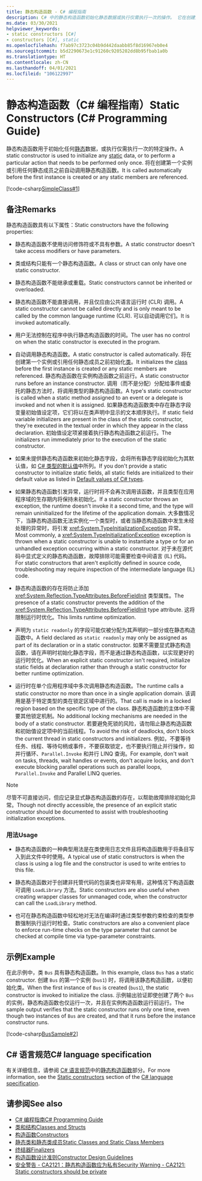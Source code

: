 ```yaml
---
title: 静态构造函数 - C# 编程指南
description: C# 中的静态构造函数初始化静态数据或执行仅需执行一次的操作。 它在创建第一个实例或者引用静态成员之前运行。
ms.date: 03/30/2021
helpviewer_keywords:
- static constructors [C#]
- constructors [C#], static
ms.openlocfilehash: f7ab97c3723c04b9d442daabb85f8d16967eb0e4
ms.sourcegitcommit: b5d2290673e1c91260c9205202dd8b95fbab1a0b
ms.translationtype: HT
ms.contentlocale: zh-CN
ms.lasthandoff: 04/01/2021
ms.locfileid: "106122997"
---
```

# <a name="static-constructors-c-programming-guide"></a><span data-ttu-id="6e6bf-104">静态构造函数（C# 编程指南）</span><span class="sxs-lookup"><span data-stu-id="6e6bf-104">Static Constructors (C# Programming Guide)</span></span>

<span data-ttu-id="6e6bf-105">静态构造函数用于初始化任何[静态](../../language-reference/keywords/static.md)数据，或执行仅需执行一次的特定操作。</span><span class="sxs-lookup"><span data-stu-id="6e6bf-105">A static constructor is used to initialize any [static](../../language-reference/keywords/static.md) data, or to perform a particular action that needs to be performed only once.</span></span> <span data-ttu-id="6e6bf-106">将在创建第一个实例或引用任何静态成员之前自动调用静态构造函数。</span><span class="sxs-lookup"><span data-stu-id="6e6bf-106">It is called automatically before the first instance is created or any static members are referenced.</span></span>  
  
 [!code-csharp[SimpleClass#1](snippets/static-constructors/Program.cs#1)]

## <a name="remarks"></a><span data-ttu-id="6e6bf-107">备注</span><span class="sxs-lookup"><span data-stu-id="6e6bf-107">Remarks</span></span>

<span data-ttu-id="6e6bf-108">静态构造函数具有以下属性：</span><span class="sxs-lookup"><span data-stu-id="6e6bf-108">Static constructors have the following properties:</span></span>  
  
- <span data-ttu-id="6e6bf-109">静态构造函数不使用访问修饰符或不具有参数。</span><span class="sxs-lookup"><span data-stu-id="6e6bf-109">A static constructor doesn't take access modifiers or have parameters.</span></span>  

- <span data-ttu-id="6e6bf-110">类或结构只能有一个静态构造函数。</span><span class="sxs-lookup"><span data-stu-id="6e6bf-110">A class or struct can only have one static constructor.</span></span>

- <span data-ttu-id="6e6bf-111">静态构造函数不能继承或重载。</span><span class="sxs-lookup"><span data-stu-id="6e6bf-111">Static constructors cannot be inherited or overloaded.</span></span>

- <span data-ttu-id="6e6bf-112">静态构造函数不能直接调用，并且仅应由公共语言运行时 (CLR) 调用。</span><span class="sxs-lookup"><span data-stu-id="6e6bf-112">A static constructor cannot be called directly and is only meant to be called by the common language runtime (CLR).</span></span> <span data-ttu-id="6e6bf-113">可以自动调用它们。</span><span class="sxs-lookup"><span data-stu-id="6e6bf-113">It is invoked automatically.</span></span>

- <span data-ttu-id="6e6bf-114">用户无法控制在程序中执行静态构造函数的时间。</span><span class="sxs-lookup"><span data-stu-id="6e6bf-114">The user has no control on when the static constructor is executed in the program.</span></span>
  
- <span data-ttu-id="6e6bf-115">自动调用静态构造函数。</span><span class="sxs-lookup"><span data-stu-id="6e6bf-115">A static constructor is called automatically.</span></span> <span data-ttu-id="6e6bf-116">将在创建第一个实例或引用任何静态成员之前初始化[类](../../language-reference/keywords/class.md)。</span><span class="sxs-lookup"><span data-stu-id="6e6bf-116">It initializes the [class](../../language-reference/keywords/class.md) before the first instance is created or any static members are referenced.</span></span> <span data-ttu-id="6e6bf-117">静态构造函数在实例构造函数之前运行。</span><span class="sxs-lookup"><span data-stu-id="6e6bf-117">A static constructor runs before an instance constructor.</span></span> <span data-ttu-id="6e6bf-118">调用（而不是分配）分配给事件或委托的静态方法时，将调用类型的静态构造函数。</span><span class="sxs-lookup"><span data-stu-id="6e6bf-118">A type's static constructor is called when a static method assigned to an event or a delegate is invoked and not when it is assigned.</span></span> <span data-ttu-id="6e6bf-119">如果静态构造函数类中存在静态字段变量初始值设定项，它们将以在类声明中显示的文本顺序执行。</span><span class="sxs-lookup"><span data-stu-id="6e6bf-119">If static field variable initializers are present in the class of the static constructor, they're executed in the textual order in which they appear in the class declaration.</span></span> <span data-ttu-id="6e6bf-120">初始值设定项紧接着执行静态构造函数之前运行。</span><span class="sxs-lookup"><span data-stu-id="6e6bf-120">The initializers run immediately prior to the execution of the static constructor.</span></span>

- <span data-ttu-id="6e6bf-121">如果未提供静态构造函数来初始化静态字段，会将所有静态字段初始化为其默认值，如 [C# 类型的默认值](../../language-reference/builtin-types/default-values.md)中所列。</span><span class="sxs-lookup"><span data-stu-id="6e6bf-121">If you don't provide a static constructor to initialize static fields, all static fields are initialized to their default value as listed in [Default values of C# types](../../language-reference/builtin-types/default-values.md).</span></span>
  
- <span data-ttu-id="6e6bf-122">如果静态构造函数引发异常，运行时将不会再次调用该函数，并且类型在应用程序域的生存期内将保持未初始化。</span><span class="sxs-lookup"><span data-stu-id="6e6bf-122">If a static constructor throws an exception, the runtime doesn't invoke it a second time, and the type will remain uninitialized for the lifetime of the application domain.</span></span> <span data-ttu-id="6e6bf-123">大多数情况下，当静态构造函数无法实例化一个类型时，或者当静态构造函数中发生未经处理的异常时，将引发 <xref:System.TypeInitializationException> 异常。</span><span class="sxs-lookup"><span data-stu-id="6e6bf-123">Most commonly, a <xref:System.TypeInitializationException> exception is thrown when a static constructor is unable to instantiate a type or for an unhandled exception occurring within a static constructor.</span></span> <span data-ttu-id="6e6bf-124">对于未在源代码中显式定义的静态构造函数，故障排除可能需要检查中间语言 (IL) 代码。</span><span class="sxs-lookup"><span data-stu-id="6e6bf-124">For static constructors that aren't explicitly defined in source code, troubleshooting may require inspection of the intermediate language (IL) code.</span></span>

- <span data-ttu-id="6e6bf-125">静态构造函数的存在将防止添加 <xref:System.Reflection.TypeAttributes.BeforeFieldInit> 类型属性。</span><span class="sxs-lookup"><span data-stu-id="6e6bf-125">The presence of a static constructor prevents the addition of the <xref:System.Reflection.TypeAttributes.BeforeFieldInit> type attribute.</span></span> <span data-ttu-id="6e6bf-126">这将限制运行时优化。</span><span class="sxs-lookup"><span data-stu-id="6e6bf-126">This limits runtime optimization.</span></span>

- <span data-ttu-id="6e6bf-127">声明为 `static readonly` 的字段可能仅被分配为其声明的一部分或在静态构造函数中。</span><span class="sxs-lookup"><span data-stu-id="6e6bf-127">A field declared as `static readonly` may only be assigned as part of its declaration or in a static constructor.</span></span> <span data-ttu-id="6e6bf-128">如果不需要显式静态构造函数，请在声明时初始化静态字段，而不是通过静态构造函数，以实现更好的运行时优化。</span><span class="sxs-lookup"><span data-stu-id="6e6bf-128">When an explicit static constructor isn't required, initialize static fields at declaration rather than through a static constructor for better runtime optimization.</span></span>

- <span data-ttu-id="6e6bf-129">运行时在单个应用程序域中多次调用静态构造函数。</span><span class="sxs-lookup"><span data-stu-id="6e6bf-129">The runtime calls a static constructor no more than once in a single application domain.</span></span> <span data-ttu-id="6e6bf-130">该调用是基于特定类型的类在锁定区域中进行的。</span><span class="sxs-lookup"><span data-stu-id="6e6bf-130">That call is made in a locked region based on the specific type of the class.</span></span> <span data-ttu-id="6e6bf-131">静态构造函数的主体中不需要其他锁定机制。</span><span class="sxs-lookup"><span data-stu-id="6e6bf-131">No additional locking mechanisms are needed in the body of a static constructor.</span></span> <span data-ttu-id="6e6bf-132">若要避免死锁的风险，请勿阻止静态构造函数和初始值设定项中的当前线程。</span><span class="sxs-lookup"><span data-stu-id="6e6bf-132">To avoid the risk of deadlocks, don't block the current thread in static constructors and initializers.</span></span> <span data-ttu-id="6e6bf-133">例如，不要等待任务、线程、等待句柄或事件，不要获取锁定，也不要执行阻止并行操作，如并行循环、`Parallel.Invoke` 和并行 LINQ 查询。</span><span class="sxs-lookup"><span data-stu-id="6e6bf-133">For example, don't wait on tasks, threads, wait handles or events, don't acquire locks, and don't execute blocking parallel operations such as parallel loops, `Parallel.Invoke` and Parallel LINQ queries.</span></span>

> [!Note]
> <span data-ttu-id="6e6bf-134">尽管不可直接访问，但应记录显式静态构造函数的存在，以帮助故障排除初始化异常。</span><span class="sxs-lookup"><span data-stu-id="6e6bf-134">Though not directly accessible, the presence of an explicit static constructor should be documented to assist with troubleshooting initialization exceptions.</span></span>

### <a name="usage"></a><span data-ttu-id="6e6bf-135">用法</span><span class="sxs-lookup"><span data-stu-id="6e6bf-135">Usage</span></span>

- <span data-ttu-id="6e6bf-136">静态构造函数的一种典型用法是在类使用日志文件且将构造函数用于将条目写入到此文件中时使用。</span><span class="sxs-lookup"><span data-stu-id="6e6bf-136">A typical use of static constructors is when the class is using a log file and the constructor is used to write entries to this file.</span></span>  
- <span data-ttu-id="6e6bf-137">静态构造函数对于创建非托管代码的包装类也非常有用，这种情况下构造函数可调用 `LoadLibrary` 方法。</span><span class="sxs-lookup"><span data-stu-id="6e6bf-137">Static constructors are also useful when creating wrapper classes for unmanaged code, when the constructor can call the `LoadLibrary` method.</span></span>  

- <span data-ttu-id="6e6bf-138">也可在静态构造函数中轻松地对无法在编译时通过类型参数约束检查的类型参数强制执行运行时检查。</span><span class="sxs-lookup"><span data-stu-id="6e6bf-138">Static constructors are also a convenient place to enforce run-time checks on the type parameter that cannot be checked at compile time via type-parameter constraints.</span></span>

## <a name="example"></a><span data-ttu-id="6e6bf-139">示例</span><span class="sxs-lookup"><span data-stu-id="6e6bf-139">Example</span></span>

 <span data-ttu-id="6e6bf-140">在此示例中，类 `Bus` 具有静态构造函数。</span><span class="sxs-lookup"><span data-stu-id="6e6bf-140">In this example, class `Bus` has a static constructor.</span></span> <span data-ttu-id="6e6bf-141">创建 `Bus` 的第一个实例 (`bus1`) 时，将调用该静态构造函数，以便初始化类。</span><span class="sxs-lookup"><span data-stu-id="6e6bf-141">When the first instance of `Bus` is created (`bus1`), the static constructor is invoked to initialize the class.</span></span> <span data-ttu-id="6e6bf-142">示例输出验证即使创建了两个 `Bus` 的实例，静态构造函数也仅运行一次，并且在实例构造函数运行前运行。</span><span class="sxs-lookup"><span data-stu-id="6e6bf-142">The sample output verifies that the static constructor runs only one time, even though two instances of `Bus` are created, and that it runs before the instance constructor runs.</span></span>  
  
 [!code-csharp[BusSample#2](snippets/static-constructors/Program.cs#2)]

## <a name="c-language-specification"></a><span data-ttu-id="6e6bf-143">C# 语言规范</span><span class="sxs-lookup"><span data-stu-id="6e6bf-143">C# language specification</span></span>

<span data-ttu-id="6e6bf-144">有关详细信息，请参阅 [C# 语言规范](~/_csharplang/spec/introduction.md)中的[静态构造函数](~/_csharplang/spec/classes.md#static-constructors)部分。</span><span class="sxs-lookup"><span data-stu-id="6e6bf-144">For more information, see the [Static constructors](~/_csharplang/spec/classes.md#static-constructors) section of the [C# language specification](~/_csharplang/spec/introduction.md).</span></span>
  
## <a name="see-also"></a><span data-ttu-id="6e6bf-145">请参阅</span><span class="sxs-lookup"><span data-stu-id="6e6bf-145">See also</span></span>

- [<span data-ttu-id="6e6bf-146">C# 编程指南</span><span class="sxs-lookup"><span data-stu-id="6e6bf-146">C# Programming Guide</span></span>](../index.md)
- [<span data-ttu-id="6e6bf-147">类和结构</span><span class="sxs-lookup"><span data-stu-id="6e6bf-147">Classes and Structs</span></span>](./index.md)
- [<span data-ttu-id="6e6bf-148">构造函数</span><span class="sxs-lookup"><span data-stu-id="6e6bf-148">Constructors</span></span>](./constructors.md)
- [<span data-ttu-id="6e6bf-149">静态类和静态类成员</span><span class="sxs-lookup"><span data-stu-id="6e6bf-149">Static Classes and Static Class Members</span></span>](./static-classes-and-static-class-members.md)
- [<span data-ttu-id="6e6bf-150">终结器</span><span class="sxs-lookup"><span data-stu-id="6e6bf-150">Finalizers</span></span>](./destructors.md)
- [<span data-ttu-id="6e6bf-151">构造函数设计准则</span><span class="sxs-lookup"><span data-stu-id="6e6bf-151">Constructor Design Guidelines</span></span>](../../../standard/design-guidelines/constructor.md#type-constructor-guidelines)
- [<span data-ttu-id="6e6bf-152">安全警告 - CA2121：静态构造函数应为私有</span><span class="sxs-lookup"><span data-stu-id="6e6bf-152">Security Warning - CA2121: Static constructors should be private</span></span>](/visualstudio/code-quality/ca2121-static-constructors-should-be-private)
